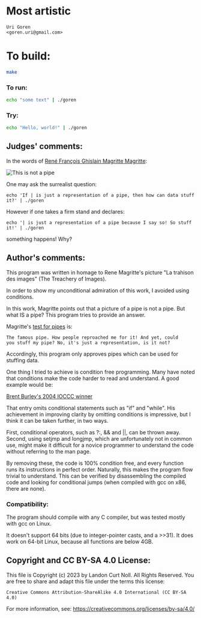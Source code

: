 # Most artistic

    Uri Goren  
    <goren.uri@gmail.com>  

# To build:

```sh
make
```

### To run:

```sh
echo "some text" | ./goren
```

### Try:

```sh
echo "Hello, world!" | ./goren
```

## Judges' comments:

In the words of [René François Ghislain Magritte Magritte](http://en.wikipedia.org/wiki/Rene_Magritte):

![This is not a pipe](http://upload.wikimedia.org/wikipedia/en/b/b9/MagrittePipe.jpg "Ceci n'est pas une pipe")

One may ask the surrealist question:

    echo 'If | is just a representation of a pipe, then how can data stuff it?' | ./goren

However if one takes a firm stand and declares:

    echo '| is just a representation of a pipe because I say so! So stuff it!' | ./goren

something happens!  Why?

## Author's comments:

This program was written in homage to Rene Magritte's picture "La
trahison des images" (The Treachery of Images).

In order to show my unconditional admiration of this work, I avoided
using conditions.

In this work, Magritte points out that a picture of a pipe is not
a pipe.  But what IS a pipe? This program tries to provide an answer.

Magritte's [test for pipes](http://en.wikipedia.org/wiki/The_Treachery_of_Images) is:

    The famous pipe. How people reproached me for it! And yet, could
    you stuff my pipe? No, it's just a representation, is it not?

Accordingly, this program only approves pipes which can be used for
stuffing data.

One thing I tried to achieve is condition free programming.  Many
have noted that conditions make the code harder to read and understand.
A good example would be:

[Brent Burley's 2004 IOCCC winner](http://www.ioccc.org/years.html#2004_burley)

That entry omits conditional statements such as "if" and "while".
His achievement in improving clarity by omitting conditions is
impressive, but I think it can be taken further, in two ways.

First, conditional operators, such as ?:, && and ||, can be thrown
away.  Second, using setjmp and longjmp, which are unfortunately
not in common use, might make it difficult for a novice programmer
to understand the code without referring to the man page.

By removing these, the code is 100% condition free, and every
function runs its instructions in perfect order. Naturally, this
makes the program flow trivial to understand.  This can be verified
by disassembling the compiled code and looking for conditional jumps
(when compiled with gcc on x86, there are none).

### Compatibility:

The program should compile with any C compiler, but was tested
mostly with gcc on Linux.

It doesn't support 64 bits (due to integer-pointer casts, and a >>31).
It does work on 64-bit Linux, because all functions are below 4GB.

## Copyright and CC BY-SA 4.0 License:

This file is Copyright (c) 2023 by Landon Curt Noll.  All Rights Reserved.
You are free to share and adapt this file under the terms this license:

    Creative Commons Attribution-ShareAlike 4.0 International (CC BY-SA 4.0)

For more information, see: https://creativecommons.org/licenses/by-sa/4.0/
